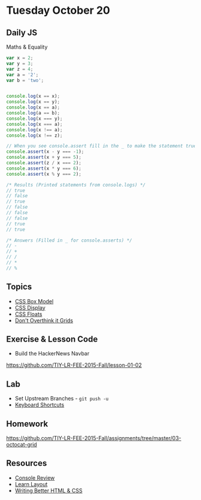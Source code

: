 # Tuesday October 20


## Daily JS

Maths & Equality

```js
var x = 2;
var y = 3;
var z = 4;
var a = '2';
var b = 'two';


console.log(x == x);
console.log(x == y);
console.log(x == a);
console.log(a == b);
console.log(x === y);
console.log(x === a);
console.log(x !== a);
console.log(x !== z);

// When you see console.assert fill in the _ to make the statement true
console.assert(x - y === -1);
console.assert(x + y === 5);
console.assert(z / x === 2);
console.assert(x * y === 6);
console.assert(x % y === 2);

/* Results (Printed statements from console.logs) */
// true
// false
// true
// false
// false
// false
// true
// true

/* Answers (Filled in _ for console.asserts) */
// -
// +
// /
// *
// %
```

## Topics

* [CSS Box Model](box-model.html)
* [CSS Display](display.html)
* [CSS Floats](floats.html)
* [Don't Overthink it Grids](https://css-tricks.com/dont-overthink-it-grids/)

## Exercise & Lesson Code

* Build the HackerNews Navbar

https://github.com/TIY-LR-FEE-2015-Fall/lesson-01-02

## Lab

* Set Upstream Branches - `git push -u`
* [Keyboard Shortcuts](../../resources/keyboard-shortcuts.html)

## Homework

https://github.com/TIY-LR-FEE-2015-Fall/assignments/tree/master/03-octocat-grid

## Resources

* [Console Review](samkap.github.io/command-line-starter-kit)
* [Learn Layout](http://learnlayout.com/)
* [Writing Better HTML & CSS](http://learn.shayhowe.com/html-css/writing-your-best-code/)
